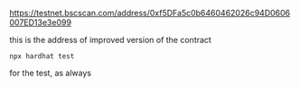 https://testnet.bscscan.com/address/0xf5DFa5c0b6460462026c94D0606007ED13e3e099

this is the address of improved version of the contract

```
npx hardhat test
```

for the test, as always